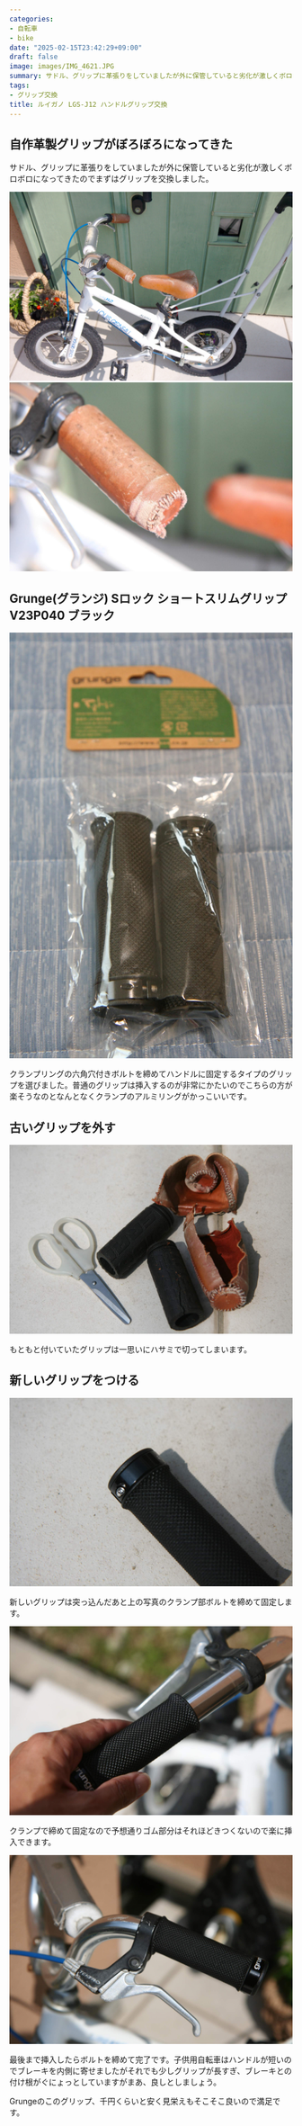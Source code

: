 ```yaml
---
categories:
- 自転車
- bike
date: "2025-02-15T23:42:29+09:00"
draft: false
image: images/IMG_4621.JPG
summary: サドル、グリップに革張りをしていましたが外に保管していると劣化が激しくボロボロになってきたのでグリップを交換しました。
tags:
- グリップ交換
title: ルイガノ LGS-J12 ハンドルグリップ交換
---
```


## 自作革製グリップがぼろぼろになってきた

サドル、グリップに革張りをしていましたが外に保管していると劣化が激しくボロボロになってきたのでまずはグリップを交換しました。

![ルイガノ LGS-J12](./images/IMG_4608_01.jpg) ![自作革製グリップ](./images/IMG_4609.JPG)

## Grunge(グランジ) Sロック ショートスリムグリップ V23P040 ブラック

![Grungeのグリップ](./images/IMG_4615.JPG)

クランプリングの六角穴付きボルトを締めてハンドルに固定するタイプのグリップを選びました。普通のグリップは挿入するのが非常にかたいのでこちらの方が楽そうなのとなんとなくクランプのアルミリングがかっこいいです。

## 古いグリップを外す

![はさみで切った古いグリップ](./images/IMG_4618.JPG)

もともと付いていたグリップは一思いにハサミで切ってしまいます。

## 新しいグリップをつける

![クランプ部](./images/IMG_4619.JPG)

新しいグリップは突っ込んだあと上の写真のクランプ部ボルトを締めて固定します。

![グリップを挿入する](./images/IMG_4620.JPG)

クランプで締めて固定なので予想通りゴム部分はそれほどきつくないので楽に挿入できます。

![グリップを付けた](./images/IMG_4621.JPG)

最後まで挿入したらボルトを締めて完了です。子供用自転車はハンドルが短いのでブレーキを内側に寄せましたがそれでも少しグリップが長すぎ、ブレーキとの付け根がぐにょっとしていますがまあ、良しとしましょう。

Grungeのこのグリップ、千円くらいと安く見栄えもそこそこ良いので満足です。
